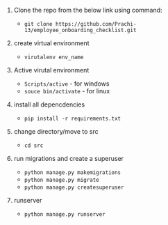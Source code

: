 
1. Clone the repo from the below link using command:
    - `git clone https://github.com/Prachi-13/employee_onboarding_checklist.git`

2. create virtual environment
    - `virutalenv env_name`

3. Active virutal environment
    - `Scripts/active` - for windows
    - `souce bin/activate` - for linux

4. install all depencdencies
    - `pip install -r requirements.txt`

5. change directory/move to src
    - `cd src`

6. run migrations and create a superuser
    - `python manage.py makemigrations`
    - `python manage.py migrate`
    - `python manage.py createsuperuser`

7. runserver
    - `python manage.py runserver`
